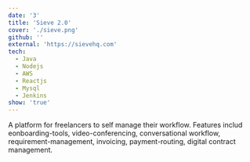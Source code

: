 ```yaml
---
date: '3'
title: 'Sieve 2.0'
cover: './sieve.png'
github: ''
external: 'https://sievehq.com'
tech:
  - Java
  - Nodejs
  - AWS
  - Reactjs
  - Mysql
  - Jenkins
show: 'true'
---
```


A platform for freelancers to self manage their workflow. Features includ eonboarding-tools, video-conferencing, conversational workflow, requirement-management, invoicing, payment-routing, digital contract management.
